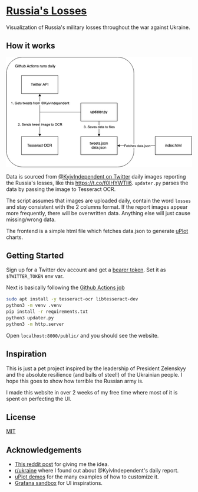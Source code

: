 # [Russia's Losses](https://russiaslosses.netlify.app/)

Visualization of Russia's military losses throughout the war against Ukraine.

## How it works

![Architecture diagram](archi.png)

Data is sourced from [@KyivIndependent on Twitter](https://twitter.com/KyivIndependent) daily images reporting the Russia's losses, like this https://t.co/f0IHYWTll6. `updater.py` parses the data by passing the image to Tesseract OCR.

The script assumes that images are uploaded daily, contain the word `losses` and stay consistent with the 2 columns format. If the report images appear more frequently, there will be overwritten data. Anything else will just cause missing/wrong data.

The frontend is a simple html file which fetches data.json to generate [uPlot](https://github.com/leeoniya/uPlot/) charts.

## Getting Started

Sign up for a Twitter dev account and get a [bearer token](https://developer.twitter.com/en/docs/authentication/oauth-2-0). Set it as `$TWITTER_TOKEN` env var.

Next is basically following the [Github Actions job](https://github.com/davidchoo12/russias-losses/blob/master/.github/workflows/update-data.yml)

```bash
sudo apt install -y tesseract-ocr libtesseract-dev
python3 -m venv .venv
pip install -r requirements.txt
python3 updater.py
python3 -m http.server
```

Open `localhost:8000/public/` and you should see the website.

## Inspiration

This is just a pet project inspired by the leadership of President Zelenskyy and the absolute resilience (and balls of steel!) of the Ukrainian people. I hope this goes to show how terrible the Russian army is.

I made this website in over 2 weeks of my free time where most of it is spent on perfecting the UI.

## License

[MIT](https://choosealicense.com/licenses/mit/)

## Acknowledgements

- [This reddit post](https://www.reddit.com/r/dataisbeautiful/comments/tomoul/oc_russiaukraine_war_2022_tank_losses_over_time/) for giving me the idea.
- [r/ukraine](https://www.reddit.com/r/ukraine/) where I found out about @KyivIndependent's daily report.
- [uPlot demos](https://leeoniya.github.io/uPlot/demos/index.html) for the many examples of how to customize it.
- [Grafana sandbox](https://play.grafana.org/) for UI inspirations.
